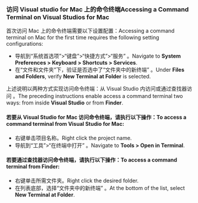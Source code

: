 ### <a name="accessing-a-command-terminal-on-visual-studios-for-mac"></a><span data-ttu-id="9a9c4-101">访问 Visual studio for Mac 上的命令终端</span><span class="sxs-lookup"><span data-stu-id="9a9c4-101">Accessing a Command Terminal on Visual Studios for Mac</span></span>

<span data-ttu-id="9a9c4-102">首次访问 Mac 上的命令终端需要以下设置配置：</span><span class="sxs-lookup"><span data-stu-id="9a9c4-102">Accessing a command terminal on Mac for the first time requires the following setting configurations:</span></span>

* <span data-ttu-id="9a9c4-103">导航到“系统首选项”>“键盘”>“快捷方式”>“服务”  。</span><span class="sxs-lookup"><span data-stu-id="9a9c4-103">Navigate to **System Preferences > Keyboard > Shortcuts > Services**.</span></span>
* <span data-ttu-id="9a9c4-104">在“文件和文件夹”下，验证是否选中了“文件夹中的新终端”   。</span><span class="sxs-lookup"><span data-stu-id="9a9c4-104">Under **Files and Folders**, verify **New Terminal at Folder** is selected.</span></span>

<span data-ttu-id="9a9c4-105">上述说明以两种方式实现访问命令终端：从 Visual Studio 内访问或通过查找器访问   。</span><span class="sxs-lookup"><span data-stu-id="9a9c4-105">The preceding instructions enable access a command terminal two ways: from inside **Visual Studio** or from **Finder**.</span></span> 

#### <a name="to-access-a-command-terminal-from-visual-studio-for-mac"></a><span data-ttu-id="9a9c4-106">若要从 Visual Studio for Mac 访问命令终端，请执行以下操作：</span><span class="sxs-lookup"><span data-stu-id="9a9c4-106">To access a command terminal from Visual Studio for Mac:</span></span>

* <span data-ttu-id="9a9c4-107">右键单击项目名称。</span><span class="sxs-lookup"><span data-stu-id="9a9c4-107">Right click the project name.</span></span>
* <span data-ttu-id="9a9c4-108">导航到“工具”>“在终端中打开”  。</span><span class="sxs-lookup"><span data-stu-id="9a9c4-108">Navigate to **Tools > Open in Terminal**.</span></span>

#### <a name="to-access-a-command-terminal-from-finder"></a><span data-ttu-id="9a9c4-109">若要通过查找器访问命令终端，请执行以下操作：</span><span class="sxs-lookup"><span data-stu-id="9a9c4-109">To access a command terminal from Finder:</span></span>

* <span data-ttu-id="9a9c4-110">右键单击所需文件夹。</span><span class="sxs-lookup"><span data-stu-id="9a9c4-110">Right click the desired folder.</span></span>
* <span data-ttu-id="9a9c4-111">在列表底部，选择“文件夹中的新终端”  。</span><span class="sxs-lookup"><span data-stu-id="9a9c4-111">At the bottom of the list, select **New Terminal at Folder**.</span></span>
